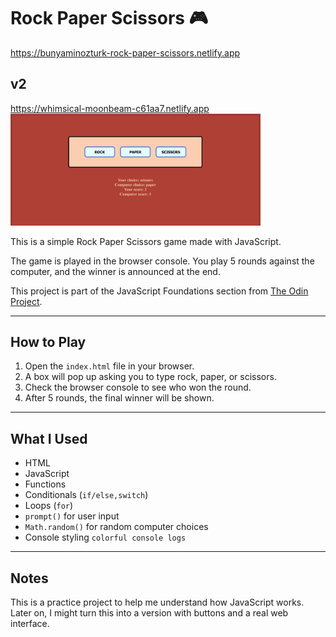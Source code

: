 # Rock Paper Scissors 🎮
https://bunyaminozturk-rock-paper-scissors.netlify.app

## v2
https://whimsical-moonbeam-c61aa7.netlify.app
<img src="screen.jpg" alt="github" width="400">

This is a simple Rock Paper Scissors game made with JavaScript.

The game is played in the browser console. You play 5 rounds against the computer, and the winner is announced at the end.

This project is part of the JavaScript Foundations section from [The Odin Project](https://www.theodinproject.com/).

---

## How to Play

1. Open the `index.html` file in your browser.
2. A box will pop up asking you to type rock, paper, or scissors.
3. Check the browser console to see who won the round.
4. After 5 rounds, the final winner will be shown.

---

## What I Used

- HTML
- JavaScript
- Functions
- Conditionals (`if/else,switch`)
- Loops (`for`)
- `prompt()` for user input
- `Math.random()` for random computer choices
- Console styling `colorful console logs`

---

## Notes

This is a practice project to help me understand how JavaScript works.  
Later on, I might turn this into a version with buttons and a real web interface.